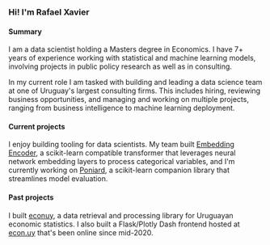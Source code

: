 ### Hi! I'm Rafael Xavier

#### Summary
I am a data scientist holding a Masters degree in Economics. I have 7+ years of experience working with statistical and machine learning models, involving projects in public policy research as well as in consulting.

In my current role I am tasked with building and leading a data science team at one of Uruguay's largest consulting firms. This includes hiring, reviewing business opportunities, and managing and working on multiple projects, ranging from business intelligence to machine learning deployment.

#### Current projects

I enjoy building tooling for data scientists. My team built [Embedding Encoder](https://github.com/cpa-analytics/embedding-encoder), a scikit-learn compatible transformer that leverages neural network embedding layers to process categorical variables, and I'm currently working on [Poniard](https://github.com/rxavier/poniard), a scikit-learn companion library that streamlines model evaluation.

#### Past projects

I built [econuy](https://github.com/rxavier/econuy), a data retrieval and processing library for Uruguayan economic statistics. I also built a Flask/Plotly Dash frontend hosted at [econ.uy](https://www.econ.uy/) that's been online since mid-2020.
